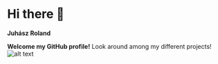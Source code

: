 # Hi there 👋
**Juhász Roland**

**Welcome my GitHub profile!** Look around among my different projects!
![alt text](https://www.autonavigator.hu/wp-content/uploads/2018/01/212593_source.jpg)

<!---
JuhaszRolandGIT/JuhaszRolandGIT is a ✨ special ✨ repository because its `README.md` (this file) appears on your GitHub profile.
You can click the Preview link to take a look at your changes.
--->
